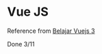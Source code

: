 # Vue JS

Reference from [Belajar Vuejs 3](https://www.youtube.com/playlist?list=PLCZlgfAG0GXDBWSuPnM-U3uZGgebfxPSl)

Done 3/11
